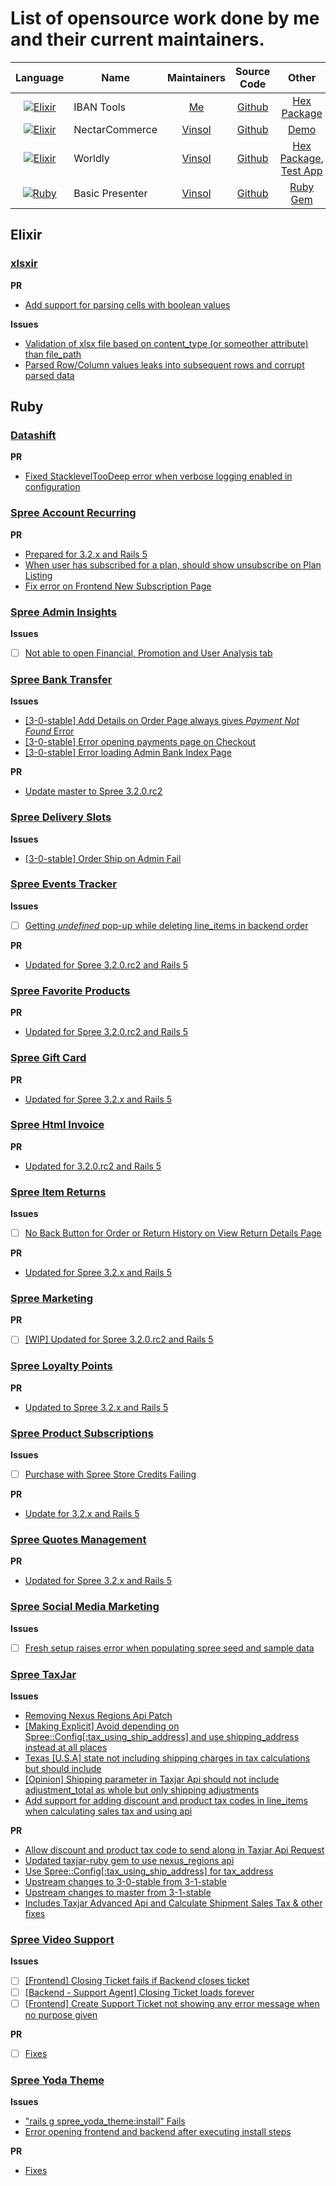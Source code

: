 # List of opensource work done by me and their current maintainers.

| Language | Name | Maintainers | Source Code | Other |
|:-------------:| ------------- |:-------------:| :-----:|:-------------:|
| [![Elixir](http://elixir-lang.org//images/logo/logo.png)](http://elixir-lang.org/) | IBAN Tools | [Me](http://pikender.github.io/resume/) | [Github](https://github.com/pikender/iban_tools) | [Hex Package](https://hex.pm/packages/iban_tools) |
| [![Elixir](http://elixir-lang.org//images/logo/logo.png)](http://elixir-lang.org/) | NectarCommerce | [Vinsol](http://vinsol.com/) | [Github](https://github.com/vinsol/nectarcommerce) | [Demo](https://nectarcommerce-demo.herokuapp.com/) |
| [![Elixir](http://elixir-lang.org//images/logo/logo.png)](http://elixir-lang.org/) | Worldly | [Vinsol](http://vinsol.com/) | [Github](https://github.com/vinsol/worldly) | [Hex Package](https://hex.pm/packages/worldly), [Test App](https://github.com/pikender/worldly_test_app) |
| [![Ruby](https://www.ruby-lang.org/images/header-ruby-logo.png)](https://www.ruby-lang.org/en/) | Basic Presenter | [Vinsol](http://vinsol.com/) | [Github](https://github.com/vinsol/basic_presenter) | [Ruby Gem](https://rubygems.org/gems/basic_presenter) |

## Elixir

### [xlsxir](https://github.com/kennellroxco/xlsxir)

**PR**

- [Add support for parsing cells with boolean values](https://github.com/kennellroxco/xlsxir/pull/32)

**Issues**

- [Validation of xlsx file based on content_type (or someother attribute) than file_path](https://github.com/kennellroxco/xlsxir/issues/33)
- [Parsed Row/Column values leaks into subsequent rows and corrupt parsed data ](https://github.com/kennellroxco/xlsxir/issues/35)

## Ruby

### [Datashift](https://github.com/autotelik/datashift)

**PR**

- [Fixed StacklevelTooDeep error when verbose logging enabled in configuration](https://github.com/autotelik/datashift/pull/50)

### [Spree Account Recurring](https://github.com/vinsol-spree-contrib/spree-account-recurring)

**PR**

- [Prepared for 3.2.x and Rails 5](https://github.com/vinsol-spree-contrib/spree-account-recurring/pull/17)
- [When user has subscribed for a plan, should show unsubscribe on Plan Listing](https://github.com/vinsol-spree-contrib/spree-account-recurring/pull/16)
- [Fix error on Frontend New Subscription Page](https://github.com/vinsol-spree-contrib/spree-account-recurring/pull/15)

### [Spree Admin Insights](https://github.com/vinsol-spree-contrib/spree-admin-insights)

**Issues**

- [ ] [Not able to open Financial, Promotion and User Analysis tab](https://github.com/vinsol-spree-contrib/spree-admin-insights/issues/15)

### [Spree Bank Transfer](https://github.com/vinsol-spree-contrib/spree_bank_transfer)

**Issues**

- [[3-0-stable] Add Details on Order Page always gives *Payment Not Found* Error](https://github.com/vinsol-spree-contrib/spree_bank_transfer/issues/37)
- [[3-0-stable] Error opening payments page on Checkout](https://github.com/vinsol-spree-contrib/spree_bank_transfer/issues/36)
- [[3-0-stable] Error loading Admin Bank Index Page](https://github.com/vinsol-spree-contrib/spree_bank_transfer/issues/35)

**PR**

- [Update master to Spree 3.2.0.rc2](https://github.com/vinsol-spree-contrib/spree_bank_transfer/pull/34)

### [Spree Delivery Slots](https://github.com/vinsol-spree-contrib/spree-delivery-slots)

**Issues**

- [[3-0-stable] Order Ship on Admin Fail](https://github.com/vinsol-spree-contrib/spree-delivery-slots/issues/7)

### [Spree Events Tracker](https://github.com/vinsol-spree-contrib/spree_events_tracker)

**Issues**

- [ ] [Getting *undefined* pop-up while deleting line_items in backend order](https://github.com/vinsol-spree-contrib/spree_events_tracker/issues/2)

**PR**

- [Updated for Spree 3.2.0.rc2 and Rails 5](https://github.com/vinsol-spree-contrib/spree_events_tracker/pull/2)

### [Spree Favorite Products](https://github.com/vinsol-spree-contrib/spree_favorite_products)

**PR**

- [Updated for Spree 3.2.0.rc2 and Rails 5](https://github.com/vinsol-spree-contrib/spree_favorite_products/pull/11)

### [Spree Gift Card](https://github.com/vinsol-spree-contrib/spree_gift_card)

**PR**

- [Updated for Spree 3.2.x and Rails 5](https://github.com/vinsol-spree-contrib/spree_gift_card/pull/34)

### [Spree Html Invoice](https://github.com/vinsol-spree-contrib/spree-html-invoice)

**PR**

- [Updated for 3.2.0.rc2 and Rails 5](https://github.com/vinsol-spree-contrib/spree-html-invoice/pull/14)

### [Spree Item Returns](https://github.com/vinsol-spree-contrib/spree_item_returns)

**Issues**

- [ ] [No Back Button for Order or Return History on View Return Details Page](https://github.com/vinsol-spree-contrib/spree_item_returns/issues/28)

**PR**

- [Updated for Spree 3.2.x and Rails 5](https://github.com/vinsol-spree-contrib/spree_item_returns/pull/29)

### [Spree Marketing](https://github.com/vinsol-spree-contrib/spree_marketing)

**PR**

- [ ] [[WIP] Updated for Spree 3.2.0.rc2 and Rails 5](https://github.com/vinsol-spree-contrib/spree_marketing/pull/14)

### [Spree Loyalty Points](https://github.com/vinsol-spree-contrib/spree-loyalty-points)

**PR**

- [Updated to Spree 3.2.x and Rails 5](https://github.com/vinsol-spree-contrib/spree-loyalty-points/pull/23)

### [Spree Product Subscriptions](https://github.com/vinsol-spree-contrib/spree_product_subscriptions)

**Issues**

- [ ] [Purchase with Spree Store Credits Failing](https://github.com/vinsol-spree-contrib/spree_product_subscriptions/issues/51)

**PR**

- [Update for 3.2.x and Rails 5](https://github.com/vinsol-spree-contrib/spree_product_subscriptions/pull/50)

### [Spree Quotes Management](https://github.com/vinsol-spree-contrib/spree-quotes-management)

**PR**

- [Updated for Spree 3.2.x and Rails 5](https://github.com/vinsol-spree-contrib/spree-quotes-management/pull/22)

### [Spree Social Media Marketing](https://github.com/vinsol-spree-contrib/spree-social-media-marketing)

**Issues**

- [ ] [Fresh setup raises error when populating spree seed and sample data](https://github.com/vinsol-spree-contrib/spree-social-media-marketing/issues/2)

### [Spree TaxJar](https://github.com/vinsol-spree-contrib/spree_taxjar)

**Issues**

- [Removing Nexus Regions Api Patch](https://github.com/vinsol-spree-contrib/spree_taxjar/issues/12)
- [[Making Explicit] Avoid depending on Spree::Config[:tax_using_ship_address] and use shipping_address instead at all places](https://github.com/vinsol-spree-contrib/spree_taxjar/issues/15)
- [Texas [U.S.A] state not including shipping charges in tax calculations but should include](https://github.com/vinsol-spree-contrib/spree_taxjar/issues/16)
- [[Opinion] Shipping parameter in Taxjar Api should not include adjustment_total as whole but only shipping adjustments](https://github.com/vinsol-spree-contrib/spree_taxjar/issues/17)
- [Add support for adding discount and product tax codes in line_items when calculating sales tax and using api](https://github.com/vinsol-spree-contrib/spree_taxjar/issues/18)

**PR**

- [Allow discount and product tax code to send along in Taxjar Api Request](https://github.com/vinsol-spree-contrib/spree_taxjar/pull/24)
- [Updated taxjar-ruby gem to use nexus_regions api ](https://github.com/vinsol-spree-contrib/spree_taxjar/pull/22)
- [Use Spree::Config[:tax_using_ship_address] for tax_address](https://github.com/vinsol-spree-contrib/spree_taxjar/pull/23)
- [Upstream changes to 3-0-stable from 3-1-stable](https://github.com/vinsol-spree-contrib/spree_taxjar/pull/27)
- [Upstream changes to master from 3-1-stable](https://github.com/vinsol-spree-contrib/spree_taxjar/pull/26)
- [Includes Taxjar Advanced Api and Calculate Shipment Sales Tax & other fixes](https://github.com/vinsol-spree-contrib/spree_taxjar/pull/25)

### [Spree Video Support](https://github.com/vinsol-spree-contrib/spree-video-support)

**Issues**

- [ ] [[Frontend] Closing Ticket fails if Backend closes ticket](https://github.com/vinsol-spree-contrib/spree-video-support/issues/10)
- [ ] [[Backend - Support Agent] Closing Ticket loads forever](https://github.com/vinsol-spree-contrib/spree-video-support/issues/9)
- [ ] [[Frontend] Create Support Ticket not showing any error message when no purpose given](https://github.com/vinsol-spree-contrib/spree-video-support/issues/11)

**PR**

- [ ] [Fixes](https://github.com/vinsol-spree-contrib/spree-video-support/pull/12)

### [Spree Yoda Theme](https://github.com/vinsol-spree-contrib/spree_yoda_theme)

**Issues**

- ["rails g spree_yoda_theme:install" Fails](https://github.com/vinsol-spree-contrib/spree_yoda_theme/issues/3)
- [Error opening frontend and backend after executing install steps](https://github.com/vinsol-spree-contrib/spree_yoda_theme/issues/2)

**PR**

- [Fixes](https://github.com/vinsol-spree-contrib/spree_yoda_theme/pull/4)
